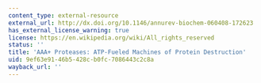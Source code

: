 ```yaml
---
content_type: external-resource
external_url: http://dx.doi.org/10.1146/annurev-biochem-060408-172623
has_external_license_warning: true
license: https://en.wikipedia.org/wiki/All_rights_reserved
status: ''
title: 'AAA+ Proteases: ATP-Fueled Machines of Protein Destruction'
uid: 9ef63e91-46b5-428c-b0fc-7086443c2c8a
wayback_url: ''
---
```

